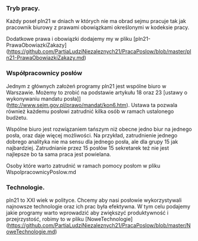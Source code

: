 ### Tryb pracy.

Każdy poseł pln21 w dniach w których nie ma obrad sejmu pracuje tak jak pracownik biurowy z prawami obowiązkami określonymi w kodeksie pracy.

Dodatkowe prawa i obowiązki dodajemy my w pliku [pln21-PrawaObowiazkiZakazy] (https://github.com/PartiaLudziNiezaleznych21/PracaPoslow/blob/master/pln21-PrawaObowiazkiZakazy.md) 

### Współpracownicy posłów

Jednym z głównych założeń programy pln21 jest wspólne biuro w Warszawie.
Możemy to zrobić na podstawie artykułu 18 oraz 23 [ustawy o wykonywaniu mandatu posła]](http://www.sejm.gov.pl/prawo/mandat/kon6.htm).  Ustawa ta pozwala również każdemu posłowi zatrudnić kilka osób w ramach ustalonego budżetu.

Wspólne biuro jest rozwiązaniem tańszym niż obecne jedno biur na jednego posła, oraz daje więcej możliwości.
Na przykład, zatrudnienie jednego dobrego analityka nie ma sensu dla jednego posła, ale dla grupy 15 jak najbardziej. 
Zatrudnianie przez 15 posłów 15 sekretarek też nie jest najlepsze bo ta sama praca jest powielana.


Osoby które warto zatrudnić w ramach pomocy posłom w pliku WspolpracownicyPoslow.md


### Technologie.

pln21 to XXI wiek w polityce. Chcemy aby nasi posłowie wykorzystywali najnowsze technologie oraz ich prac była efektywna.
W tym celu podajemy jakie programy warto wprowadzić aby zwiększyć produktywność i przejrzystość, robimy to w pliku [NoweTechnologie] (https://github.com/PartiaLudziNiezaleznych21/PracaPoslow/blob/master/NoweTechnologie.md) 

